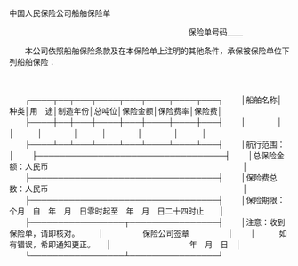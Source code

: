 



中国人民保险公司船舶保险单



 

　　　　　　　　　　　　　　　　　　　　　　　保险单号码＿＿

　　本公司依照船舶保险条款及在本保险单上注明的其他条件，承保被保险单位下列船舶保险：

　　


　　┌────┬──┬───┬────┬───┬────┬────┬───┐
　　│船舶名称│种类│用　途│制造年份│总吨位│保险金额│保险费率│保险费│
　　├────┼──┼───┼────┼───┼────┼────┼───┤
　　│　　　　│　　│　　　│　　　　│　　　│　　　　│　　　　│　　　│
　　├────┴──┴───┴────┴───┴────┴────┴───┤
　　│航行范围：　　　　　　　　　　　　　　　　　　　　　　　　　　　　　│
　　├──────────────────────────────────┤
　　│总保险金额：人民币　　　　　　　　　　　　　　　　　　　　　　　　　│
　　├──────────────────────────────────┤
　　│保险费总数：人民币　　　　　　　　　　　　　　　　　　　　　　　　　│
　　├──────────────────────────────────┤
　　│保险期限：　　个月　自　年　月　日零时起至　年　月　日二十四时止　　│
　　├─────────────────┬────────────────┤
　　│注意：收到保险单，请即核对。　　　│　　　　　保险公司签章　　　　　│
　　│　　　如有错误，希即通知更正。　　│　　　　　　　　　　年　月　日　│
　　└─────────────────┴────────────────┘
　　


　　